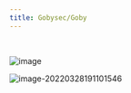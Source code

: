 ```yaml
---
title: Gobysec/Goby
---
```


<template>
  <div style="background-color: #F5F5F5; padding: 24px;">
    <a-page-header
      :ghost="false"
      title="Gobysec/Goby"
      sub-title="新一代网络安全测试工具"
      @back="() => $router.go(-1)"
    >
      <template>
      <a-comment>
        <a slot="author">Goby</a>
        <a-avatar
          slot="avatar"
          src="/img/goby.svg"
          alt="Goby"
        />
        <p slot="content">
          Goby 为新一代网络安全测试工具，能够针对一个目标企业梳理最全的攻击面信息，同时能进行高效、实战化漏洞扫描，并快速的从一个验证入口点，切换到横向。Goby 集成资产发现、漏洞发现、漏洞利用、漏洞全网扫描、反弹 shell、蜜罐识别、代理隧道、拓扑展示、报告输出、自定义插件等功能于一身，强大且灵活的框架覆盖绝大部分攻击流程。使攻击效果，不再依赖于攻击人员自身的能力及经验。Goby 内集成的“靶标漏洞”，全部为实际可利用漏洞，部分来自于历年攻防演习爆发的漏洞，更加贴近于企业对于攻防演习实战化的需求，以全面提升攻击队成绩。
        </p>
        </a-tooltip>
      </a-comment>
    </template>
      <template slot="extra">
        <a-button href="https://github.com/gobysec/Goby" key="1" type="primary">
          Github
        </a-button>
      </template>
      <a-descriptions size="small" :column="4">
        <a-descriptions-item label="项目创作者">
          <a>Goby</a>
        </a-descriptions-item>
        <a-descriptions-item label="安全方向">
          <a>信息收集</a>
        </a-descriptions-item>
        <a-descriptions-item label="创建时间">
          <a>2019-09-22</a>
        </a-descriptions-item>
      </a-descriptions>
    </a-page-header>
  </div>
</template>

<style>
tr:last-child td {
  padding-bottom: 0;
}
</style>



<br/>

![image](https://security-1310978225.cos.ap-beijing.myqcloud.com/public/img/image-20220328190137517.png)



![image-20220328191101546](https://security-1310978225.cos.ap-beijing.myqcloud.com/public/img/image-20220328191101546.png)